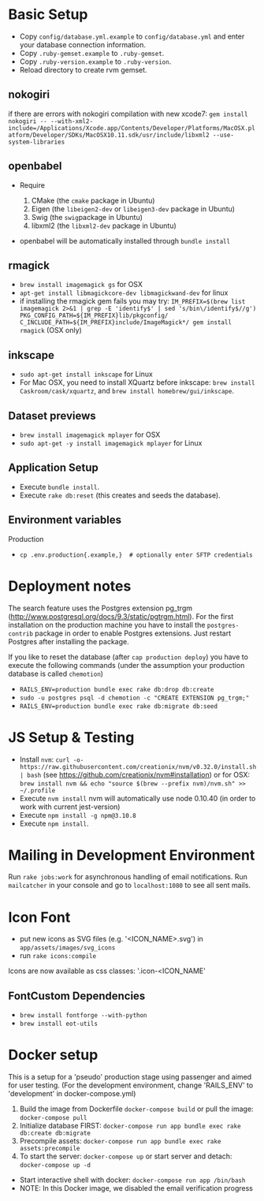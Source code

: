# Basic Setup
* Copy `config/database.yml.example` to `config/database.yml` and enter your database connection information.
* Copy `.ruby-gemset.example` to `.ruby-gemset`.
* Copy `.ruby-version.example` to `.ruby-version`.
* Reload directory to create rvm gemset.

## nokogiri
if there are errors with nokogiri compilation with new xcode7:
`gem install nokogiri -- --with-xml2-include=/Applications/Xcode.app/Contents/Developer/Platforms/MacOSX.platform/Developer/SDKs/MacOSX10.11.sdk/usr/include/libxml2 --use-system-libraries`

## openbabel
* Require
  1. CMake (the `cmake` package in Ubuntu)
  2. Eigen (the `libeigen2-dev` or `libeigen3-dev` package in Ubuntu)
  3. Swig (the `swig`package in Ubuntu)
  4. libxml2 (the `libxml2-dev` package in Ubuntu)

* openbabel will be automatically installed through `bundle install`

## rmagick
* `brew install imagemagick gs` for OSX
* `apt-get install libmagickcore-dev libmagickwand-dev` for linux
* if installing the rmagick gem fails you may try: `IM_PREFIX=$(brew list imagemagick 2>&1 | grep -E 'identify$' | sed 's/bin\/identify$//g') PKG_CONFIG_PATH=${IM_PREFIX}lib/pkgconfig/ C_INCLUDE_PATH=${IM_PREFIX}include/ImageMagick*/ gem install rmagick` (OSX only)

## inkscape
* `sudo apt-get install inkscape` for Linux
* For Mac OSX, you need to install XQuartz before inkscape: `brew install Caskroom/cask/xquartz`, and `brew install homebrew/gui/inkscape`.

## Dataset previews
* `brew install imagemagick mplayer` for OSX
* `sudo apt-get -y install imagemagick mplayer` for Linux

## Application Setup
* Execute `bundle install`.
* Execute `rake db:reset` (this creates and seeds the database).

## Environment variables

Production

* `cp .env.production{.example,}  # optionally enter SFTP credentials`

# Deployment notes

The search feature uses the Postgres extension pg_trgm (http://www.postgresql.org/docs/9.3/static/pgtrgm.html). For the first installation on the production machine you have to install the `postgres-contrib` package in order to enable Postgres extensions.
Just restart Postgres after installing the package.

If you like to reset the database (after `cap production deploy`) you have to execute the following commands (under the assumption your production database is called `chemotion`)

* `RAILS_ENV=production bundle exec rake db:drop db:create`
* `sudo -u postgres psql -d chemotion -c "CREATE EXTENSION pg_trgm;"`
* `RAILS_ENV=production bundle exec rake db:migrate db:seed`

# JS Setup & Testing

* Install `nvm`: `curl -o- https://raw.githubusercontent.com/creationix/nvm/v0.32.0/install.sh | bash` (see https://github.com/creationix/nvm#installation)
  or for OSX: `brew install nvm && echo "source $(brew --prefix nvm)/nvm.sh" >> ~/.profile`
* Execute `nvm install` nvm will automatically use node 0.10.40 (in order to work with current jest-version)
* Execute `npm install -g npm@3.10.8`
* Execute `npm install`.

# Mailing in Development Environment

Run `rake jobs:work` for asynchronous handling of email notifications. Run `mailcatcher` in your console and go to `localhost:1080` to see all sent mails.

# Icon Font

* put new icons as SVG files (e.g. '<ICON_NAME>.svg') in `app/assets/images/svg_icons`
* run `rake icons:compile`

Icons are now available as css classes: '.icon-<ICON_NAME'

## FontCustom Dependencies

* `brew install fontforge --with-python`
* `brew install eot-utils`

# Docker setup
This is a setup for a 'pseudo' production stage using passenger and aimed for user testing.
(For the development environment, change 'RAILS_ENV' to 'development' in docker-compose.yml)

1. Build the image from Dockerfile `docker-compose build` or pull the image: `docker-compose pull`
2. Initialize database FIRST: `docker-compose run app bundle exec rake db:create db:migrate`
3. Precompile assets: `docker-compose run app bundle exec rake assets:precompile`
4. To start the server: `docker-compose up` or start server and detach: `docker-compose up -d`

* Start interactive shell with docker: `docker-compose run app /bin/bash`
* NOTE: In this Docker image, we disabled the email verification progress

